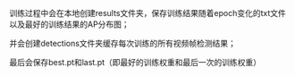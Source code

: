 训练过程中会在本地创建results文件夹，保存训练结果随着epoch变化的txt文件以及最好的训练结果的AP分布图；

并会创建detections文件夹缓存每次训练的所有视频帧检测结果；

最后会保存best.pt和last.pt（即最好的训练权重和最后一次的训练权重）
